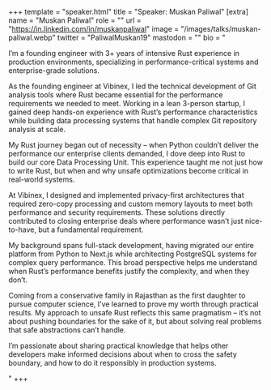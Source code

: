 +++
template = "speaker.html"
title = "Speaker: Muskan Paliwal"
[extra]
  name = "Muskan Paliwal"
  role = "" 
  url = "https://in.linkedin.com/in/muskanpaliwal"
  image = "/images/talks/muskan-paliwal.webp"
  twitter = "PaliwalMuskan19"
  mastodon = ""
  bio = "<p>I’m a founding engineer with 3+ years of intensive Rust experience in production environments, specializing in performance-critical systems and enterprise-grade solutions.</p><p>As the founding engineer at Vibinex, I led the technical development of Git analysis tools where Rust became essential for the performance requirements we needed to meet. Working in a lean 3-person startup, I gained deep hands-on experience with Rust’s performance characteristics while building data processing systems that handle complex Git repository analysis at scale.</p><p>My Rust journey began out of necessity – when Python couldn’t deliver the performance our enterprise clients demanded, I dove deep into Rust to build our core Data Processing Unit. This experience taught me not just how to write Rust, but when and why unsafe optimizations become critical in real-world systems.</p><p>At Vibinex, I designed and implemented privacy-first architectures that required zero-copy processing and custom memory layouts to meet both performance and security requirements. These solutions directly contributed to closing enterprise deals where performance wasn’t just nice-to-have, but a fundamental requirement.</p><p>My background spans full-stack development, having migrated our entire platform from Python to Next.js while architecting PostgreSQL systems for complex query performance. This broad perspective helps me understand when Rust’s performance benefits justify the complexity, and when they don’t.</p><p>Coming from a conservative family in Rajasthan as the first daughter to pursue computer science, I’ve learned to prove my worth through practical results. My approach to unsafe Rust reflects this same pragmatism – it’s not about pushing boundaries for the sake of it, but about solving real problems that safe abstractions can’t handle.</p><p>I’m passionate about sharing practical knowledge that helps other developers make informed decisions about when to cross the safety boundary, and how to do it responsibly in production systems.</p>"
+++
